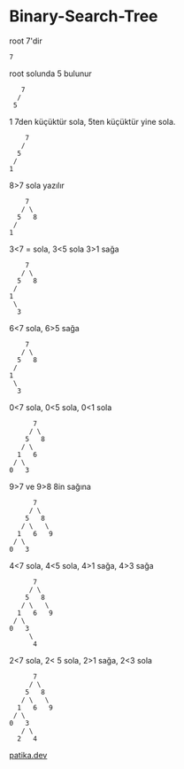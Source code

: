 # Binary-Search-Tree

root 7'dir
```
7
```
root solunda 5 bulunur

```
   7
  /
 5 
```

1 7den küçüktür sola, 5ten küçüktür yine sola.

```
    7
   /
  5
 /
1 
```

8>7 sola yazılır

```
    7
   / \
  5   8
 /
1 
```

3<7 = sola, 3<5 sola 3>1 sağa

```
    7
   / \
  5   8
 / 
1  
 \
  3
```

6<7 sola, 6>5 sağa

```
    7
   / \
  5   8
 / 
1  
 \
  3
```

0<7 sola, 0<5 sola, 0<1 sola

```
      7
     / \
    5   8
   / \
  1   6
 / \
0   3
```

9>7 ve 9>8 8in sağına

```
      7
     / \
    5   8
   / \   \
  1   6   9
 / \
0   3
```

4<7 sola, 4<5 sola, 4>1 sağa, 4>3 sağa

```
      7
     / \
    5   8
   / \   \
  1   6   9
 / \
0   3
     \
      4
```


2<7 sola, 2< 5 sola, 2>1 sağa, 2<3 sola

```
      7
     / \
    5   8
   / \   \
  1   6   9
 / \
0   3
   / \
  2   4
```

[patika.dev](patika.dev)



